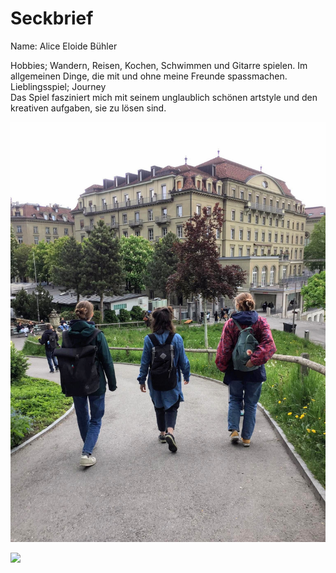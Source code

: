 # Seckbrief
Name: Alice Eloide Bühler

Hobbies; Wandern, Reisen, Kochen, Schwimmen und Gitarre spielen. Im allgemeinen Dinge, die mit und ohne meine Freunde spassmachen.
Lieblingsspiel; Journey  
Das Spiel fasziniert mich mit seinem unglaublich schönen artstyle und den kreativen aufgaben, sie zu lösen sind.  

![](reisen.jpeg)

![](https://i.pinimg.com/originals/0c/3b/f4/0c3bf4488586d56908f30f473da63008.jpg)
